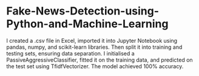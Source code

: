 # Fake-News-Detection-using-Python-and-Machine-Learning
I created a .csv file in Excel, imported it into Jupyter Notebook using pandas, numpy, and scikit-learn libraries. Then split it into training and testing sets, ensuring data separation. I initialised a PassiveAggressiveClassifier, fitted it on the training data, and predicted on the test set using TfidfVectorizer. The model achieved 100% accuracy.
